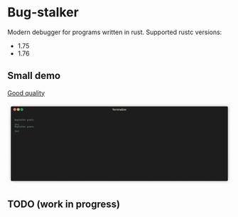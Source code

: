 # Bug-stalker

Modern debugger for programs written in rust. Supported rustc versions:
- 1.75
- 1.76

## Small demo

[Good quality](https://www.terminalizer.com/view/25fd28e95824)

![debugger-demo](doc/demo.gif)

## TODO (work in progress)
